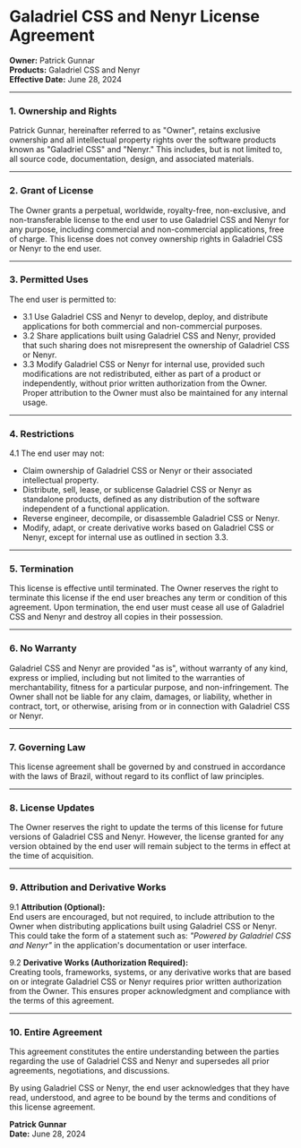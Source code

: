 # Galadriel CSS and Nenyr License Agreement

**Owner:** Patrick Gunnar  
**Products:** Galadriel CSS and Nenyr  
**Effective Date:** June 28, 2024

---

### **1. Ownership and Rights**

Patrick Gunnar, hereinafter referred to as "Owner", retains exclusive ownership and all intellectual property rights over the software products known as "Galadriel CSS" and "Nenyr." This includes, but is not limited to, all source code, documentation, design, and associated materials.

---

### **2. Grant of License**

The Owner grants a perpetual, worldwide, royalty-free, non-exclusive, and non-transferable license to the end user to use Galadriel CSS and Nenyr for any purpose, including commercial and non-commercial applications, free of charge. This license does not convey ownership rights in Galadriel CSS or Nenyr to the end user.

---

### **3. Permitted Uses**

The end user is permitted to:

-   3.1 Use Galadriel CSS and Nenyr to develop, deploy, and distribute applications for both commercial and non-commercial purposes.
-   3.2 Share applications built using Galadriel CSS and Nenyr, provided that such sharing does not misrepresent the ownership of Galadriel CSS or Nenyr.
-   3.3 Modify Galadriel CSS or Nenyr for internal use, provided such modifications are not redistributed, either as part of a product or independently, without prior written authorization from the Owner. Proper attribution to the Owner must also be maintained for any internal usage.

---

### **4. Restrictions**

4.1 The end user may not:

-   Claim ownership of Galadriel CSS or Nenyr or their associated intellectual property.
-   Distribute, sell, lease, or sublicense Galadriel CSS or Nenyr as standalone products, defined as any distribution of the software independent of a functional application.
-   Reverse engineer, decompile, or disassemble Galadriel CSS or Nenyr.
-   Modify, adapt, or create derivative works based on Galadriel CSS or Nenyr, except for internal use as outlined in section 3.3.

---

### **5. Termination**

This license is effective until terminated. The Owner reserves the right to terminate this license if the end user breaches any term or condition of this agreement. Upon termination, the end user must cease all use of Galadriel CSS and Nenyr and destroy all copies in their possession.

---

### **6. No Warranty**

Galadriel CSS and Nenyr are provided "as is", without warranty of any kind, express or implied, including but not limited to the warranties of merchantability, fitness for a particular purpose, and non-infringement. The Owner shall not be liable for any claim, damages, or liability, whether in contract, tort, or otherwise, arising from or in connection with Galadriel CSS or Nenyr.

---

### **7. Governing Law**

This license agreement shall be governed by and construed in accordance with the laws of Brazil, without regard to its conflict of law principles.

---

### **8. License Updates**

The Owner reserves the right to update the terms of this license for future versions of Galadriel CSS and Nenyr. However, the license granted for any version obtained by the end user will remain subject to the terms in effect at the time of acquisition.

---

### **9. Attribution and Derivative Works**

9.1 **Attribution (Optional):**  
End users are encouraged, but not required, to include attribution to the Owner when distributing applications built using Galadriel CSS or Nenyr. This could take the form of a statement such as: _"Powered by Galadriel CSS and Nenyr"_ in the application's documentation or user interface.

9.2 **Derivative Works (Authorization Required):**  
Creating tools, frameworks, systems, or any derivative works that are based on or integrate Galadriel CSS or Nenyr requires prior written authorization from the Owner. This ensures proper acknowledgment and compliance with the terms of this agreement.

---

### **10. Entire Agreement**

This agreement constitutes the entire understanding between the parties regarding the use of Galadriel CSS and Nenyr and supersedes all prior agreements, negotiations, and discussions.

By using Galadriel CSS or Nenyr, the end user acknowledges that they have read, understood, and agree to be bound by the terms and conditions of this license agreement.

**Patrick Gunnar**  
**Date:** June 28, 2024
